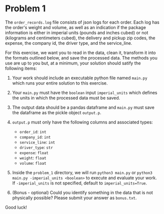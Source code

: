 # Problem 1

The `order_records.log` file consists of json logs for each order. Each log has the order's weight and volume, as well as an indication if the package information is either in imperial units (pounds and inches cubed) or not (kilograms and centimeters cubed), the delivery and pickup zip codes, the expense, the company id, the driver type, and the service_line.

For this exercise, we want you to read in the data, clean it, transform it into the formats outlined below, and save the processed data. The methods you use are up to you but, at a minimum, your solution should satify the following items:

1. Your work should include an executable python file named `main.py` which runs your entire solution to this exercise.
2. Your `main.py` must have the `boolean` input `imperial_units` which defines the units in which the processed data must be saved.
3. The output data should be a pandas dataframe and `main.py` must save the dataframe as the pickle object `output.p`.
4. `output.p` must only have the following columns and associated types:
    * `order_id`: `int`
    * `company_id`: `int`
    * `service_line`: `int`
    * `driver_type`: `str`
    * `expense`: `float`
    * `weight`: `float`
    * `volume`: `float`

5. Inside the `problem_1` directory, we will run `python3 main.py` or `python3 main.py -imperial_units <boolean>` to execute and evaluate your work. If `-imperial_units` is not specified, default to `imperial_units=True`.
6. (Bonus - optional) Could you identify something in the data that is not physically possible? Please submit your answer as `bonus.txt`.

Good luck!
